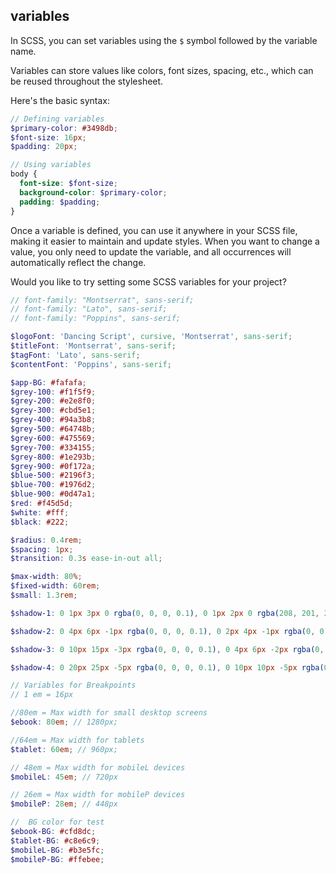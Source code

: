 ## variables

In SCSS, you can set variables using the `$` symbol followed by the variable name.

Variables can store values like colors, font sizes, spacing, etc., which can be reused throughout the stylesheet.

Here's the basic syntax:

```scss
// Defining variables
$primary-color: #3498db;
$font-size: 16px;
$padding: 20px;

// Using variables
body {
  font-size: $font-size;
  background-color: $primary-color;
  padding: $padding;
}
```

Once a variable is defined, you can use it anywhere in your SCSS file, making it easier to maintain and update styles. When you want to change a value, you only need to update the variable, and all occurrences will automatically reflect the change.

Would you like to try setting some SCSS variables for your project?

```scss
// font-family: "Montserrat", sans-serif;
// font-family: "Lato", sans-serif;
// font-family: "Poppins", sans-serif;

$logoFont: 'Dancing Script', cursive, 'Montserrat', sans-serif;
$titleFont: 'Montserrat', sans-serif;
$tagFont: 'Lato', sans-serif;
$contentFont: 'Poppins', sans-serif;

$app-BG: #fafafa;
$grey-100: #f1f5f9;
$grey-200: #e2e8f0;
$grey-300: #cbd5e1;
$grey-400: #94a3b8;
$grey-500: #64748b;
$grey-600: #475569;
$grey-700: #334155;
$grey-800: #1e293b;
$grey-900: #0f172a;
$blue-500: #2196f3;
$blue-700: #1976d2;
$blue-900: #0d47a1;
$red: #f45d5d;
$white: #fff;
$black: #222;

$radius: 0.4rem;
$spacing: 1px;
$transition: 0.3s ease-in-out all;

$max-width: 80%;
$fixed-width: 60rem;
$small: 1.3rem;

$shadow-1: 0 1px 3px 0 rgba(0, 0, 0, 0.1), 0 1px 2px 0 rgba(208, 201, 201, 0.06);

$shadow-2: 0 4px 6px -1px rgba(0, 0, 0, 0.1), 0 2px 4px -1px rgba(0, 0, 0, 0.06);

$shadow-3: 0 10px 15px -3px rgba(0, 0, 0, 0.1), 0 4px 6px -2px rgba(0, 0, 0, 0.05);

$shadow-4: 0 20px 25px -5px rgba(0, 0, 0, 0.1), 0 10px 10px -5px rgba(0, 0, 0, 0.04);

// Variables for Breakpoints
// 1 em = 16px

//80em = Max width for small desktop screens
$ebook: 80em; // 1280px;

//64em = Max width for tablets
$tablet: 60em; // 960px;

// 48em = Max width for mobileL devices
$mobileL: 45em; // 720px

// 26em = Max width for mobileP devices
$mobileP: 28em; // 448px

//  BG color for test
$ebook-BG: #cfd8dc;
$tablet-BG: #c8e6c9;
$mobileL-BG: #b3e5fc;
$mobileP-BG: #ffebee;
```
